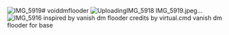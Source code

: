 ![IMG_5919](https://github.com/user-attachments/assets/57dbac7c-23d6-4426-b7e2-5d1e745af934)# voiddmflooder
![Uploading![IMG_5918](https://github.com/user-attachments/assets/03aa2a46-8cbe-45f5-961c-75dd6b2b52c2)
 IMG_5919.jpeg…]()
![IMG_5916](https://github.com/user-attachments/assets/38e63071-4197-4e4a-aafb-24cfc97c57f9)
inspired by vanish dm flooder
credits by virtual.cmd vanish dm flooder for base 
